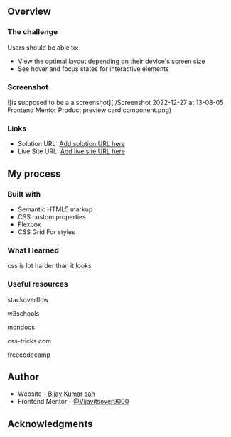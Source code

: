 ## Overview

### The challenge

Users should be able to:

- View the optimal layout depending on their device's screen size
- See hover and focus states for interactive elements

### Screenshot

![is supposed to be a a screenshot](./Screenshot 2022-12-27 at 13-08-05 Frontend Mentor Product preview card component.png)




### Links

- Solution URL: [Add solution URL here](https://github.com/Vijayitsover9000/product-preview-card-component)
- Live Site URL: [Add live site URL here](https://vijayitsover9000.github.io/product-preview-card-component/)

## My process

### Built with

- Semantic HTML5 markup
- CSS custom properties
- Flexbox
- CSS Grid
 For styles



### What I learned
css is lot harder than it looks


### Useful resources
stackoverflow

w3schools

mdndocs

css-tricks.com

freecodecamp


## Author

- Website - [Bijay Kumar sah](https://www.your-site.com)
- Frontend Mentor - [@Vijayitsover9000](https://www.frontendmentor.io/profile/yourusername)


## Acknowledgments


